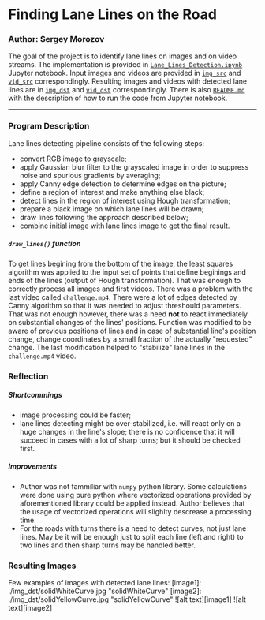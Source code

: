 # Finding Lane Lines on the Road 

### Author: Sergey Morozov

The goal of the project is to identify lane lines on images and on video streams. 
The implementation is provided in 
[`Lane_Lines_Detection.ipynb`](./Lane_Lines_Detection.ipynb) Jupyter notebook. 
Input images and videos are provided in [`img_src`](./img_src) and 
[`vid_src`](./vid_src) correspondingly. Resulting images and videos 
with detected lane lines are in [`img_dst`](./img_dst) and 
[`vid_dst`](./vid_dst) correspondingly. There is also [`README.md`](./README.md) 
with the description of how to run the code from Jupyter notebook.

---
### Program Description
Lane lines detecting pipeline consists of the following steps:
  - convert RGB image to grayscale;
  - apply Gaussian blur filter to the grayscaled image in order to suppress 
    noise and spurious gradients by averaging;
  - apply Canny edge detection to determine edges on the picture;
  - define a region of interest and make anything else black;
  - detect lines in the region of interest using Hough transformation;
  - prepare a black image on which lane lines will be drawn;
  - draw lines following the approach described below;
  - combine initial image with lane lines image to get the final result.

##### `draw_lines()` function
To get lines begining from the bottom of the image, the least squares 
algorithm was applied to the input set of points that define beginings and ends
of the lines (output of Hough transformation).
That was enough to correctly process all images and first videos. There was a
problem with the last video called `challenge.mp4`. There were a lot of edges 
detected by Canny algorithm so that it was needed to adjust threshould parameters.
That was not enough however, there was a need **not** to react 
immediately on substantial changes of the lines' positions. Function was modified 
to be aware of previous positions of lines and in case of substantial line's 
position change, change coordinates by a small fraction of the actually 
"requested" change. The last modification helped to "stabilize" lane lines 
in the `challenge.mp4` video.

### Reflection
##### Shortcommings
  - image processing could be faster;
  - lane lines detecting might be over-stabilized, i.e. will react only on a huge
    changes in the line's slope; there is no confidence that it will succeed
    in cases with a lot of sharp turns; but it should be checked first.

##### Improvements
  - Author was not fammiliar with `numpy` python library.
    Some calculations were done using pure python where vectorized operations 
    provided by aforementioned library could be applied instead. 
    Author believes that the usage of vectorized operations will slighlty 
    descrease a processing time.
  - For the roads with turns there is a need to detect curves, not just 
    lane lines. May be it will be enough just to split each line (left and right) to 
    two lines and then sharp turns may be handled better.
    
### Resulting Images
Few examples of images with detected lane lines:
[image1]: ./img_dst/solidWhiteCurve.jpg "solidWhiteCurve"
[image2]: ./img_dst/solidYellowCurve.jpg "solidYellowCurve"
![alt text][image1]
![alt text][image2]

